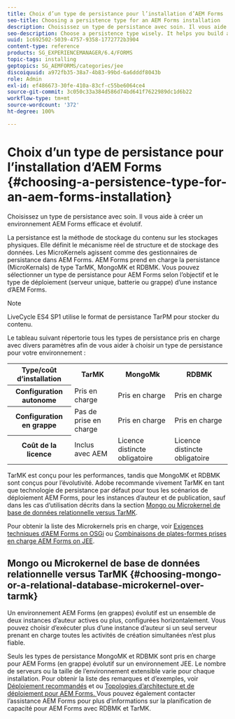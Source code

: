 ```yaml
---
title: Choix d’un type de persistance pour l’installation d’AEM Forms
seo-title: Choosing a persistence type for an AEM Forms installation
description: Choisissez un type de persistance avec soin. Il vous aide à créer un environnement AEM Forms efficace et évolutif.
seo-description: Choose a persistence type wisely. It helps you build an efficient and scale able AEM Forms environment.
uuid: 1c692502-5039-4757-9358-1772772b3904
content-type: reference
products: SG_EXPERIENCEMANAGER/6.4/FORMS
topic-tags: installing
geptopics: SG_AEMFORMS/categories/jee
discoiquuid: a972fb35-38a7-4b83-99bd-6a6dddf8043b
role: Admin
exl-id: ef486673-30fe-410a-83cf-c55be6064ce4
source-git-commit: 3c050c33a384d586d74bd641f7622989dc1d6b22
workflow-type: tm+mt
source-wordcount: '372'
ht-degree: 100%

---
```


# Choix d’un type de persistance pour l’installation d’AEM Forms {#choosing-a-persistence-type-for-an-aem-forms-installation}

Choisissez un type de persistance avec soin. Il vous aide à créer un environnement AEM Forms efficace et évolutif.

La persistance est la méthode de stockage du contenu sur les stockages physiques. Elle définit le mécanisme réel de structure et de stockage des données. Les MicroKernels agissent comme des gestionnaires de persistance dans AEM Forms. AEM Forms prend en charge la persistance (MicroKernals) de type TarMK, MongoMK et RDBMK. Vous pouvez sélectionner un type de persistance pour AEM Forms selon l’objectif et le type de déploiement (serveur unique, batterie ou grappe) d’une instance d’AEM Forms.

>[!NOTE]
>
>LiveCycle ES4 SP1 utilise le format de persistance TarPM pour stocker du contenu.

Le tableau suivant répertorie tous les types de persistance pris en charge avec divers paramètres afin de vous aider à choisir un type de persistance pour votre environnement :

<table> 
 <tbody>
  <tr>
   <th><strong>Type/coût d’installation</strong></th> 
   <th><strong>TarMK</strong></th> 
   <th><strong>MongoMk</strong></th> 
   <th><strong>RDBMK</strong></th> 
  </tr>
  <tr>
   <th><strong>Configuration autonome</strong></th> 
   <td>Pris en charge<br /> </td> 
   <td>Pris en charge</td> 
   <td>Pris en charge</td> 
  </tr>
  <tr>
   <th><strong>Configuration en grappe</strong></th> 
   <td>Pas de prise en charge</td> 
   <td>Pris en charge</td> 
   <td>Pris en charge</td> 
  </tr>
  <tr>
   <th><strong>Coût de la licence</strong></th> 
   <td>Inclus avec AEM </td> 
   <td>Licence distincte obligatoire</td> 
   <td>Licence distincte obligatoire</td> 
  </tr>
 </tbody>
</table>

TarMK est conçu pour les performances, tandis que MongoMK et RDBMK sont conçus pour l’évolutivité. Adobe recommande vivement TarMK en tant que technologie de persistance par défaut pour tous les scénarios de déploiement AEM Forms, pour les instances d’auteur et de publication, sauf dans les cas d’utilisation décrits dans la section [Mongo ou Microkernel de base de données relationnelle versus TarMK](#p-choosing-mongo-or-a-relational-database-microkernel-over-tarmk-p).

Pour obtenir la liste des Microkernels pris en charge, voir [Exigences techniques d’AEM Forms on OSGi](/help/sites-deploying/technical-requirements.md) ou [Combinaisons de plates-formes prises en charge AEM Forms on JEE](/help/forms/using/aem-forms-jee-supported-platforms.md).

## Mongo ou Microkernel de base de données relationnelle versus TarMK {#choosing-mongo-or-a-relational-database-microkernel-over-tarmk}

Un environnement AEM Forms (en grappes) évolutif est un ensemble de deux instances d’auteur actives ou plus, configurées horizontalement. Vous pouvez choisir d’exécuter plus d’une instance d’auteur si un seul serveur prenant en charge toutes les activités de création simultanées n’est plus fiable.

Seuls les types de persistance MongoMK et RDBMK sont pris en charge pour AEM Forms (en grappe) évolutif sur un environnement JEE. Le nombre de serveurs ou la taille de l’environnement extensible varie pour chaque installation. Pour obtenir la liste des remarques et d’exemples, voir [Déploiement recommandés](/help/sites-deploying/recommended-deploys.md) et ou [Topologies d’architecture et de déploiement pour AEM Forms. ](/help/forms/using/aem-forms-architecture-deployment.md) Vous pouvez également contacter l’assistance AEM Forms pour plus d’informations sur la planification de capacité pour AEM Forms avec RDBMK et TarMK.
